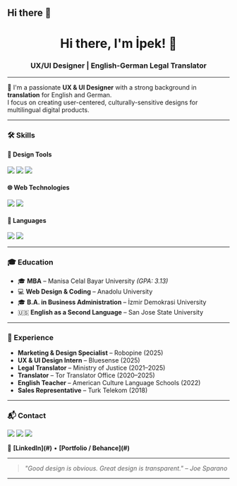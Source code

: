 ## Hi there 👋

<!--
**uxipek/uxipek** is a ✨ _special_ ✨ repository because its `README.md` (this file) appears on your GitHub profile.

Here are some ideas to get you started:

- 🔭 I’m currently working on ...
- 🌱 I’m currently learning ...
- 👯 I’m looking to collaborate on ...
- 🤔 I’m looking for help with ...
- 💬 Ask me about ...
- 📫 How to reach me: ...
- 😄 Pronouns: ...
- ⚡ Fun fact: ...
-->
<h1 align="center">Hi there, I'm İpek! 👋</h1>
<h3 align="center">UX/UI Designer | English-German Legal Translator</h3>

---

🎯 I'm a passionate **UX & UI Designer** with a strong background in **translation** for English and German.  
I focus on creating user-centered, culturally-sensitive designs for multilingual digital products.

---

### 🛠️ Skills

#### 🎨 Design Tools  
<p>
  <img src="https://img.shields.io/badge/Figma-000000?style=for-the-badge&logo=figma&logoColor=white" />
  <img src="https://img.shields.io/badge/Photoshop-31A8FF?style=for-the-badge&logo=adobe-photoshop&logoColor=white" />
  <img src="https://img.shields.io/badge/Illustrator-FF9A00?style=for-the-badge&logo=adobe-illustrator&logoColor=white" />
</p>

#### 🌐 Web Technologies  
<p>
  <img src="https://img.shields.io/badge/HTML5-E34F26?style=for-the-badge&logo=html5&logoColor=white" />
  <img src="https://img.shields.io/badge/CSS3-1572B6?style=for-the-badge&logo=css3&logoColor=white" />
</p>

#### 💬 Languages  
<p>
  <img src="https://img.shields.io/badge/English-C1-blue?style=for-the-badge&logo=google-translate" />
  <img src="https://img.shields.io/badge/German-C1-black?style=for-the-badge&logo=deezer" />
</p>

---

### 🎓 Education
- 🎓 **MBA** – Manisa Celal Bayar University *(GPA: 3.13)*  
- 💻 **Web Design & Coding** – Anadolu University  
- 🎓 **B.A. in Business Administration** – İzmir Demokrasi University  
- 🇺🇸 **English as a Second Language** – San Jose State University  

---

### 💼 Experience
- **Marketing & Design Specialist** – Robopine (2025)  
- **UX & UI Design Intern** – Bluesense (2025)  
- **Legal Translator** – Ministry of Justice (2021–2025)  
- **Translator** – Tor Translator Office (2020–2025)  
- **English Teacher** – American Culture Language Schools (2022)  
- **Sales Representative** – Turk Telekom (2018)  

---

### 📬 Contact
<p>
  <img src="https://img.shields.io/badge/Location-Bornova, İzmir-ff69b4?style=for-the-badge&logo=google-maps" />
  <img src="https://img.shields.io/badge/Email-ipekleingilizcealmanca@gmail.com-blue?style=for-the-badge&logo=gmail&logoColor=white" />
  <img src="https://img.shields.io/badge/Phone-+90 546 227 52 64-green?style=for-the-badge&logo=whatsapp" />
</p>

<p>
  🔗 <strong>[LinkedIn](#)</strong> • <strong>[Portfolio / Behance](#)</strong>
</p>

---

> *"Good design is obvious. Great design is transparent." – Joe Sparano*

---

<!--
🔥 Optionally, add GitHub stats, pinned projects, or contribution graph here!
-->
